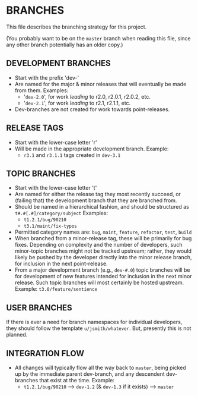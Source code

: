 
BRANCHES
========
This file describes the branching strategy for this project.

(You probably want to be on the `master` branch when reading this file,
since any other branch potentially has an older copy.)


DEVELOPMENT BRANCHES
--------------------
* Start with the prefix 'dev-'
* Are named for the major & minor releases that will eventually be made
  from them. Examples:
    * '`dev-2.0`', for work *leading* to r2.0, r2.0.1, r2.0.2, etc.
    * '`dev-2.1`', for work *leading* to r2.1, r2.1.1, etc.
* Dev-branches are not created for work towards point-releases.


RELEASE TAGS
------------
* Start with the lower-case letter 'r'
* Will be made in the appropriate development branch.  Example:
    * `r3.1` and `r3.1.1` tags created in `dev-3.1`


TOPIC BRANCHES
--------------
* Start with the lower-case letter 't'
* Are named for either the release tag they most recently succeed, or
  (failing that) the development branch that they are branched from.
* Should be named in a hierarchical fashion, and should be
  structured as `t#.#[.#]/category/subject`
  Examples:
    * `t1.2.1/bug/90210`
    * `t3.1/maint/fix-typos`
* Permitted category names are:
    `bug`, `maint`, `feature`, `refactor`, `test`, `build`
* When branched from a minor-release tag, these will be primarily for
  bug fixes.  Depending on complexity and the number of developers, such
  minor-topic branches might not be tracked upstream; rather, they would
  likely be pushed by the developer directly into the minor release
  branch, for inclusion in the next point-release.
* From a major development branch (e.g., `dev-#.0`) topic branches
  will be for development of new features intended for inclusion in the
  next minor release.  Such topic branches will most certainly be hosted
  upstream.
  Example:  `t3.0/feature/sentience`


USER BRANCHES
-------------
If there is ever a need for branch namespaces for individual developers,
they should follow the template `u/jsmith/whatever`.  But, presently
this is not planned.


INTEGRATION FLOW
----------------
* All changes will typically flow all the way back to `master`, being
  picked up by the immediate parent dev-branch, and any descendent
  dev-branches that exist at the time.
  Example:
    * `t1.2.1/bug/90210` --> `dev-1.2` (& `dev-1.3` if it exists) --> `master`

